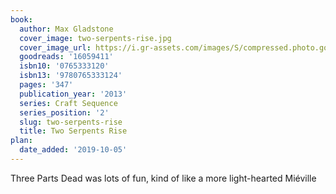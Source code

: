 ```yaml
---
book:
  author: Max Gladstone
  cover_image: two-serpents-rise.jpg
  cover_image_url: https://i.gr-assets.com/images/S/compressed.photo.goodreads.com/books/1355469010l/16059411._SX98_.jpg
  goodreads: '16059411'
  isbn10: '0765333120'
  isbn13: '9780765333124'
  pages: '347'
  publication_year: '2013'
  series: Craft Sequence
  series_position: '2'
  slug: two-serpents-rise
  title: Two Serpents Rise
plan:
  date_added: '2019-10-05'
---
```


Three Parts Dead was lots of fun, kind of like a more light-hearted Miéville
